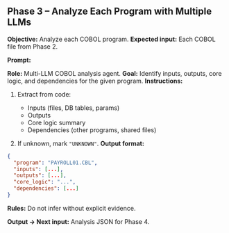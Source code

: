## **Phase 3 – Analyze Each Program with Multiple LLMs**

**Objective:** Analyze each COBOL program.
**Expected input:** Each COBOL file from Phase 2.

**Prompt:**

 **Role:** Multi-LLM COBOL analysis agent.
 **Goal:** Identify inputs, outputs, core logic, and dependencies for the given program.
 **Instructions:**

 1. Extract from code:

    * Inputs (files, DB tables, params)
    * Outputs
    * Core logic summary
    * Dependencies (other programs, shared files)
 2. If unknown, mark `"UNKNOWN"`.
    **Output format:**

 ```json
 {
   "program": "PAYROLL01.CBL",
   "inputs": [...],
   "outputs": [...],
   "core_logic": "...",
   "dependencies": [...]
 }
 ```

 **Rules:** Do not infer without explicit evidence.

**Output → Next input:** Analysis JSON for Phase 4.